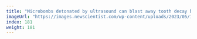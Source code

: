 ```yaml
---
title: "Microbombs detonated by ultrasound can blast away tooth decay bacteria"
imageUrl: "https://images.newscientist.com/wp-content/uploads/2023/05/15163443/SEI_156054205.jpg?width=600"
index: 181
weight: 181
---
```

